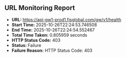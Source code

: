 ## URL Monitoring Report

- **URL:** https://api-gw1-prod1.fisglobal.com/gw/v1/health
- **Start Time:** 2025-10-26T22:24:53.746508
- **End Time:** 2025-10-26T22:24:54.552467
- **Total Time Taken:** 0.805959 seconds
- **HTTP Status Code:** 403
- **Status:** Failure
- **Failure Reason:** HTTP Status Code: 403
